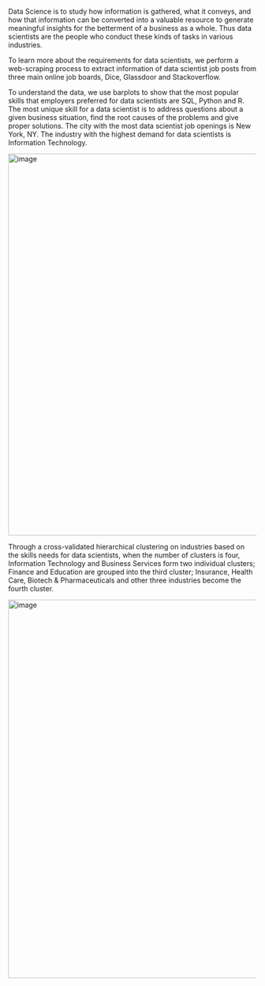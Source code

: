 Data Science is to study how information is gathered, what it conveys, and how that information can be converted into a valuable resource to generate meaningful insights for the betterment of a business as a whole. Thus data scientists are the people who conduct these kinds of tasks in various industries.

To learn more about the requirements for data scientists, we perform a web-scraping process to extract information of data scientist job posts from three main online job boards, Dice, Glassdoor and Stackoverflow.

To understand the data, we use barplots to show that the most popular skills that employers preferred for data scientists are SQL, Python and R. The most unique skill for a data scientist is to address questions about a given business situation, find the root causes of the problems and give proper solutions. The city with the most data scientist job openings is New York, NY. The industry with the highest demand for data scientists is Information Technology. 

<img width="774" alt="image" src="https://user-images.githubusercontent.com/25331292/226142993-9431fc08-4994-4b47-ae41-9546a665f831.png">


Through a cross-validated hierarchical clustering on industries based on the skills needs for data scientists, when the number of clusters is four, Information Technology and Business Services form two individual clusters; Finance and Education are grouped into the third cluster; Insurance, Health Care, Biotech & Pharmaceuticals and other three industries become the fourth cluster.

<img width="767" alt="image" src="https://user-images.githubusercontent.com/25331292/226143016-391b1f26-fda0-4f4a-9313-6a37e2d6b72c.png">
